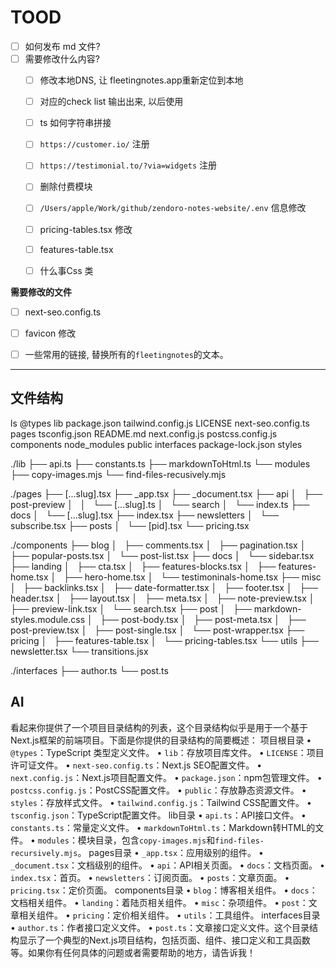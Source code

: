 # TOOD
- [ ] 如何发布 md 文件? 
- [ ] 需要修改什么内容? 
  - [ ] 修改本地DNS, 让 fleetingnotes.app重新定位到本地
  - [ ] 对应的check list 输出出来, 以后使用
  - [ ] ts 如何字符串拼接
  - [ ] `https://customer.io/` 注册
  - [ ] `https://testimonial.to/?via=widgets` 注册
  - [ ] 删除付费模块
  - [ ] `/Users/apple/Work/github/zendoro-notes-website/.env` 信息修改
  - [ ] pricing-tables.tsx 修改
  - [ ] features-table.tsx
  - [ ] 什么事Css 类
  

**需要修改的文件**
- [ ] next-seo.config.ts
- [ ] favicon 修改
- [ ] 一些常用的链接, 替换所有的`fleetingnotes`的文本。


---
## 文件结构

ls
@types             lib                package.json       tailwind.config.js
LICENSE            next-seo.config.ts pages              tsconfig.json
README.md          next.config.js     postcss.config.js
components         node_modules       public
interfaces         package-lock.json  styles

./lib
├── api.ts
├── constants.ts
├── markdownToHtml.ts
└── modules
    ├── copy-images.mjs
    └── find-files-recusively.mjs

./pages
├── [...slug].tsx
├── _app.tsx
├── _document.tsx
├── api
│   ├── post-preview
│   │   └── [...slug].ts
│   └── search
│       └── index.ts
├── docs
│   └── [...slug].tsx
├── index.tsx
├── newsletters
│   └── subscribe.tsx
├── posts
│   └── [pid].tsx
└── pricing.tsx    


./components
├── blog
│   ├── comments.tsx
│   ├── pagination.tsx
│   ├── popular-posts.tsx
│   └── post-list.tsx
├── docs
│   └── sidebar.tsx
├── landing
│   ├── cta.tsx
│   ├── features-blocks.tsx
│   ├── features-home.tsx
│   ├── hero-home.tsx
│   └── testimoninals-home.tsx
├── misc
│   ├── backlinks.tsx
│   ├── date-formatter.tsx
│   ├── footer.tsx
│   ├── header.tsx
│   ├── layout.tsx
│   ├── meta.tsx
│   ├── note-preview.tsx
│   ├── preview-link.tsx
│   └── search.tsx
├── post
│   ├── markdown-styles.module.css
│   ├── post-body.tsx
│   ├── post-meta.tsx
│   ├── post-preview.tsx
│   ├── post-single.tsx
│   └── post-wrapper.tsx
├── pricing
│   ├── features-table.tsx
│   └── pricing-tables.tsx
└── utils
    ├── newsletter.tsx
    └── transitions.jsx
    

./interfaces
├── author.ts
└── post.ts



## AI 
看起来你提供了一个项目目录结构的列表，这个目录结构似乎是用于一个基于Next.js框架的前端项目。下面是你提供的目录结构的简要概述：
项目根目录
• `@types`：TypeScript 类型定义文件。
• `lib`：存放项目库文件。
• `LICENSE`：项目许可证文件。
• `next-seo.config.ts`：Next.js SEO配置文件。
• `next.config.js`：Next.js项目配置文件。
• `package.json`：npm包管理文件。
• `postcss.config.js`：PostCSS配置文件。
• `public`：存放静态资源文件。
• `styles`：存放样式文件。
• `tailwind.config.js`：Tailwind CSS配置文件。
• `tsconfig.json`：TypeScript配置文件。
lib目录
• `api.ts`：API接口文件。
• `constants.ts`：常量定义文件。
• `markdownToHtml.ts`：Markdown转HTML的文件。
• `modules`：模块目录，包含`copy-images.mjs`和`find-files-recursively.mjs`。
pages目录
• `_app.tsx`：应用级别的组件。
• `_document.tsx`：文档级别的组件。
• `api`：API相关页面。
• `docs`：文档页面。
• `index.tsx`：首页。
• `newsletters`：订阅页面。
• `posts`：文章页面。
• `pricing.tsx`：定价页面。
components目录
• `blog`：博客相关组件。
• `docs`：文档相关组件。
• `landing`：着陆页相关组件。
• `misc`：杂项组件。
• `post`：文章相关组件。
• `pricing`：定价相关组件。
• `utils`：工具组件。
interfaces目录
• `author.ts`：作者接口定义文件。
• `post.ts`：文章接口定义文件。这个目录结构显示了一个典型的Next.js项目结构，包括页面、组件、接口定义和工具函数等。如果你有任何具体的问题或者需要帮助的地方，请告诉我！